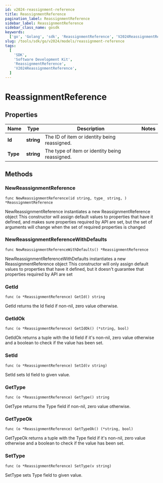 ```yaml
---
id: v2024-reassignment-reference
title: ReassignmentReference
pagination_label: ReassignmentReference
sidebar_label: ReassignmentReference
sidebar_class_name: gosdk
keywords:
  ['go', 'Golang', 'sdk', 'ReassignmentReference', 'V2024ReassignmentReference']
slug: /tools/sdk/go/v2024/models/reassignment-reference
tags:
  [
    'SDK',
    'Software Development Kit',
    'ReassignmentReference',
    'V2024ReassignmentReference',
  ]
---
```


# ReassignmentReference

## Properties

| Name | Type | Description | Notes |
| --- | --- | --- | --- |
| **Id** | **string** | The ID of item or identity being reassigned. |
| **Type** | **string** | The type of item or identity being reassigned. |

## Methods

### NewReassignmentReference

`func NewReassignmentReference(id string, type_ string, ) *ReassignmentReference`

NewReassignmentReference instantiates a new ReassignmentReference object This constructor will assign default values to properties that have it defined, and makes sure properties required by API are set, but the set of arguments will change when the set of required properties is changed

### NewReassignmentReferenceWithDefaults

`func NewReassignmentReferenceWithDefaults() *ReassignmentReference`

NewReassignmentReferenceWithDefaults instantiates a new ReassignmentReference object This constructor will only assign default values to properties that have it defined, but it doesn't guarantee that properties required by API are set

### GetId

`func (o *ReassignmentReference) GetId() string`

GetId returns the Id field if non-nil, zero value otherwise.

### GetIdOk

`func (o *ReassignmentReference) GetIdOk() (*string, bool)`

GetIdOk returns a tuple with the Id field if it's non-nil, zero value otherwise and a boolean to check if the value has been set.

### SetId

`func (o *ReassignmentReference) SetId(v string)`

SetId sets Id field to given value.

### GetType

`func (o *ReassignmentReference) GetType() string`

GetType returns the Type field if non-nil, zero value otherwise.

### GetTypeOk

`func (o *ReassignmentReference) GetTypeOk() (*string, bool)`

GetTypeOk returns a tuple with the Type field if it's non-nil, zero value otherwise and a boolean to check if the value has been set.

### SetType

`func (o *ReassignmentReference) SetType(v string)`

SetType sets Type field to given value.
